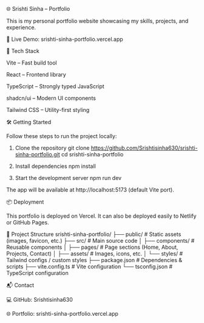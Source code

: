 🌐 Srishti Sinha – Portfolio

This is my personal portfolio website showcasing my skills, projects, and experience.

🔗 Live Demo: srishti-sinha-portfolio.vercel.app

🚀 Tech Stack

Vite – Fast build tool

React – Frontend library

TypeScript – Strongly typed JavaScript

shadcn/ui – Modern UI components

Tailwind CSS – Utility-first styling

🛠️ Getting Started

Follow these steps to run the project locally:

1. Clone the repository
git clone https://github.com/Srishtisinha630/srishti-sinha-portfolio.git
cd srishti-sinha-portfolio

2. Install dependencies
npm install

3. Start the development server
npm run dev


The app will be available at http://localhost:5173
 (default Vite port).

📦 Deployment

This portfolio is deployed on Vercel.
It can also be deployed easily to Netlify or GitHub Pages.

📂 Project Structure
srishti-sinha-portfolio/
├── public/              # Static assets (images, favicon, etc.)
├── src/                 # Main source code
│   ├── components/      # Reusable components
│   ├── pages/           # Page sections (Home, About, Projects, Contact)
│   ├── assets/          # Images, icons, etc.
│   └── styles/          # Tailwind configs / custom styles
├── package.json         # Dependencies & scripts
├── vite.config.ts       # Vite configuration
└── tsconfig.json        # TypeScript configuration

📬 Contact

💻 GitHub: Srishtisinha630

🌐 Portfolio: srishti-sinha-portfolio.vercel.app
